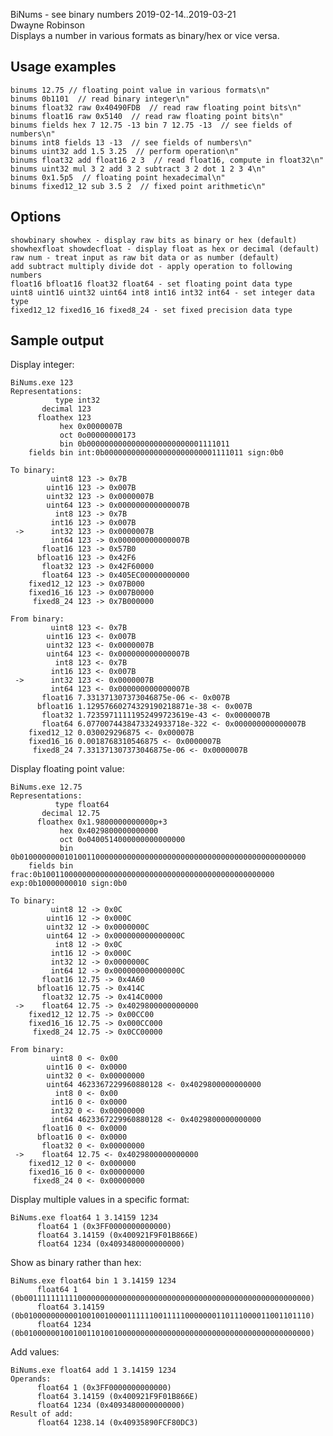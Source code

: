 BiNums - see binary numbers
2019-02-14..2019-03-21  
Dwayne Robinson  
Displays a number in various formats as binary/hex or vice versa.

## Usage examples

    binums 12.75 // floating point value in various formats\n"
    binums 0b1101  // read binary integer\n"
    binums float32 raw 0x40490FDB  // read raw floating point bits\n"
    binums float16 raw 0x5140  // read raw floating point bits\n"
    binums fields hex 7 12.75 -13 bin 7 12.75 -13  // see fields of numbers\n"
    binums int8 fields 13 -13  // see fields of numbers\n"
    binums uint32 add 1.5 3.25  // perform operation\n"
    binums float32 add float16 2 3  // read float16, compute in float32\n"
    binums uint32 mul 3 2 add 3 2 subtract 3 2 dot 1 2 3 4\n"
    binums 0x1.5p5  // floating point hexadecimal\n"
    binums fixed12_12 sub 3.5 2  // fixed point arithmetic\n"

## Options

    showbinary showhex - display raw bits as binary or hex (default)
    showhexfloat showdecfloat - display float as hex or decimal (default)
    raw num - treat input as raw bit data or as number (default)
    add subtract multiply divide dot - apply operation to following numbers
    float16 bfloat16 float32 float64 - set floating point data type
    uint8 uint16 uint32 uint64 int8 int16 int32 int64 - set integer data type
    fixed12_12 fixed16_16 fixed8_24 - set fixed precision data type

## Sample output

Display integer:

    BiNums.exe 123
    Representations:
              type int32
           decimal 123
          floathex 123
               hex 0x0000007B
               oct 0o00000000173
               bin 0b00000000000000000000000001111011
        fields bin int:0b0000000000000000000000001111011 sign:0b0

    To binary:
             uint8 123 -> 0x7B
            uint16 123 -> 0x007B
            uint32 123 -> 0x0000007B
            uint64 123 -> 0x000000000000007B
              int8 123 -> 0x7B
             int16 123 -> 0x007B
     ->      int32 123 -> 0x0000007B
             int64 123 -> 0x000000000000007B
           float16 123 -> 0x57B0
          bfloat16 123 -> 0x42F6
           float32 123 -> 0x42F60000
           float64 123 -> 0x405EC00000000000
        fixed12_12 123 -> 0x07B000
        fixed16_16 123 -> 0x007B0000
         fixed8_24 123 -> 0x7B000000

    From binary:
             uint8 123 <- 0x7B
            uint16 123 <- 0x007B
            uint32 123 <- 0x0000007B
            uint64 123 <- 0x000000000000007B
              int8 123 <- 0x7B
             int16 123 <- 0x007B
     ->      int32 123 <- 0x0000007B
             int64 123 <- 0x000000000000007B
           float16 7.331371307373046875e-06 <- 0x007B
          bfloat16 1.12957660274329190218871e-38 <- 0x007B
           float32 1.72359711111952499723619e-43 <- 0x0000007B
           float64 6.0770074438473324933718e-322 <- 0x000000000000007B
        fixed12_12 0.030029296875 <- 0x00007B
        fixed16_16 0.0018768310546875 <- 0x0000007B
         fixed8_24 7.331371307373046875e-06 <- 0x0000007B

Display floating point value:

    BiNums.exe 12.75
    Representations:
              type float64
           decimal 12.75
          floathex 0x1.9800000000000p+3
               hex 0x4029800000000000
               oct 0o0400514000000000000000
               bin 0b0100000000101001100000000000000000000000000000000000000000000000
        fields bin frac:0b1001100000000000000000000000000000000000000000000000 exp:0b10000000010 sign:0b0

    To binary:
             uint8 12 -> 0x0C
            uint16 12 -> 0x000C
            uint32 12 -> 0x0000000C
            uint64 12 -> 0x000000000000000C
              int8 12 -> 0x0C
             int16 12 -> 0x000C
             int32 12 -> 0x0000000C
             int64 12 -> 0x000000000000000C
           float16 12.75 -> 0x4A60
          bfloat16 12.75 -> 0x414C
           float32 12.75 -> 0x414C0000
     ->    float64 12.75 -> 0x4029800000000000
        fixed12_12 12.75 -> 0x00CC00
        fixed16_16 12.75 -> 0x000CC000
         fixed8_24 12.75 -> 0x0CC00000

    From binary:
             uint8 0 <- 0x00
            uint16 0 <- 0x0000
            uint32 0 <- 0x00000000
            uint64 4623367229960880128 <- 0x4029800000000000
              int8 0 <- 0x00
             int16 0 <- 0x0000
             int32 0 <- 0x00000000
             int64 4623367229960880128 <- 0x4029800000000000
           float16 0 <- 0x0000
          bfloat16 0 <- 0x0000
           float32 0 <- 0x00000000
     ->    float64 12.75 <- 0x4029800000000000
        fixed12_12 0 <- 0x000000
        fixed16_16 0 <- 0x00000000
         fixed8_24 0 <- 0x00000000

Display multiple values in a specific format:

    BiNums.exe float64 1 3.14159 1234
          float64 1 (0x3FF0000000000000)
          float64 3.14159 (0x400921F9F01B866E)
          float64 1234 (0x4093480000000000)

Show as binary rather than hex:

    BiNums.exe float64 bin 1 3.14159 1234
          float64 1 (0b0011111111110000000000000000000000000000000000000000000000000000)
          float64 3.14159 (0b0100000000001001001000011111100111110000000110111000011001101110)
          float64 1234 (0b0100000010010011010010000000000000000000000000000000000000000000)

Add values:

    BiNums.exe float64 add 1 3.14159 1234
    Operands:
          float64 1 (0x3FF0000000000000)
          float64 3.14159 (0x400921F9F01B866E)
          float64 1234 (0x4093480000000000)
    Result of add:
          float64 1238.14 (0x40935890FCF80DC3)

